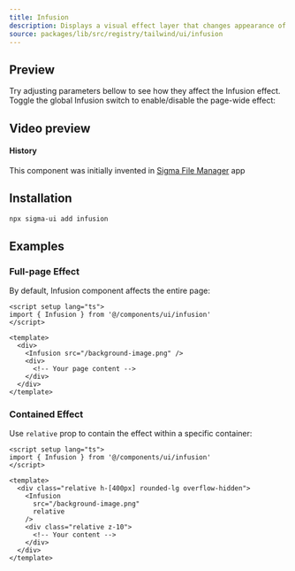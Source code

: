 ```yaml
---
title: Infusion
description: Displays a visual effect layer that changes appearance of all components
source: packages/lib/src/registry/tailwind/ui/infusion
---
```


<script setup>
import InfusionVideoPreview from '../ui/InfusionVideoPreview.vue'
import InfusionInteractivePreview from '../ui/InfusionInteractivePreview.vue'
</script>

## Preview


Try adjusting parameters bellow to see how they affect the Infusion effect. Toggle the global Infusion switch to enable/disable the page-wide effect:

<InfusionInteractivePreview />


## Video preview 

<InfusionVideoPreview />

#### History

This component was initially invented in [Sigma File Manager](https://github.com/aleksey-hoffman/sigma-file-manager) app

## Installation

```bash
npx sigma-ui add infusion
```

## Examples
### Full-page Effect

By default, Infusion component affects the entire page:

```vue
<script setup lang="ts">
import { Infusion } from '@/components/ui/infusion'
</script>

<template>
  <div>
    <Infusion src="/background-image.png" />
    <div>
      <!-- Your page content -->
    </div>
  </div>
</template>
```

### Contained Effect

Use `relative` prop to contain the effect within a specific container:

```vue
<script setup lang="ts">
import { Infusion } from '@/components/ui/infusion'
</script>

<template>
  <div class="relative h-[400px] rounded-lg overflow-hidden">
    <Infusion
      src="/background-image.png"
      relative
    />
    <div class="relative z-10">
      <!-- Your content -->
    </div>
  </div>
</template>
```
